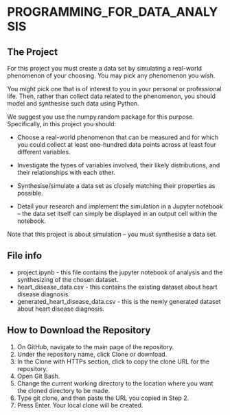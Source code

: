 # PROGRAMMING_FOR_DATA_ANALYSIS 

## The Project
For this project you must create a data set by simulating a real-world phenomenon of
your choosing. You may pick any phenomenon you wish. 

You might pick one that is
of interest to you in your personal or professional life. Then, rather than collect data
related to the phenomenon, you should model and synthesise such data using Python.

We suggest you use the numpy.random package for this purpose.
Specifically, in this project you should:

* Choose a real-world phenomenon that can be measured and for which you could
collect at least one-hundred data points across at least four different variables.

* Investigate the types of variables involved, their likely distributions, and their
relationships with each other.

* Synthesise/simulate a data set as closely matching their properties as possible.

* Detail your research and implement the simulation in a Jupyter notebook – the
data set itself can simply be displayed in an output cell within the notebook.

Note that this project is about simulation – you must synthesise a data set.

## File info
* project.ipynb - this file contains the jupyter notebook of analysis and the synthesizing of the chosen dataset.
* heart_disease_data.csv - this contains the existing dataset about heart disease diagnosis.
* generated_heart_disease_data.csv - this is the newly generated dataset about heart disease diagnosis.

## How to Download the Repository
1. On GitHub, navigate to the main page of the repository.
2. Under the repository name, click Clone or download.
3. In the Clone with HTTPs section, click to copy the clone URL for the repository.
4. Open Git Bash.
5. Change the current working directory to the location where you want the cloned directory to be made.
6. Type git clone, and then paste the URL you copied in Step 2.
7. Press Enter. Your local clone will be created.

